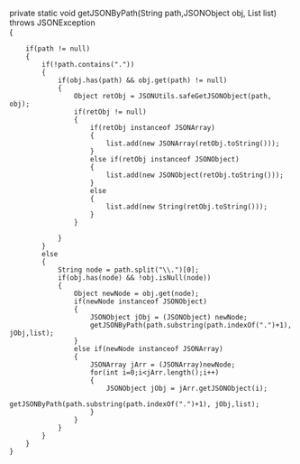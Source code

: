 private static void getJSONByPath(String path,JSONObject obj, List<Object> list) throws JSONException  
    {
        
        if(path != null)
        {
            if(!path.contains("."))
            {
                if(obj.has(path) && obj.get(path) != null)
                {
                    Object retObj = JSONUtils.safeGetJSONObject(path, obj);
                    if(retObj != null)
                    {
                        if(retObj instanceof JSONArray)
                        {
                        	list.add(new JSONArray(retObj.toString()));
                        }
                        else if(retObj instanceof JSONObject)
                        {
                            list.add(new JSONObject(retObj.toString()));
                        }
                        else
                        {
                            list.add(new String(retObj.toString()));
                        } 
                    }
                    
                }
            }
            else
            {
                String node = path.split("\\.")[0];
                if(obj.has(node) && !obj.isNull(node))
                {
                    Object newNode = obj.get(node);
                    if(newNode instanceof JSONObject)
                    {
                        JSONObject jObj = (JSONObject) newNode;
                        getJSONByPath(path.substring(path.indexOf(".")+1), jObj,list);
                    }
                    else if(newNode instanceof JSONArray)
                    {
                        JSONArray jArr = (JSONArray)newNode;
                        for(int i=0;i<jArr.length();i++)
                        {
                            JSONObject jObj = jArr.getJSONObject(i);
                            getJSONByPath(path.substring(path.indexOf(".")+1), jObj,list);
                        }
                    }
                }
            }
        }
    }
